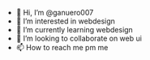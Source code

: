 - 👋 Hi, I’m @ganuero007
- 👀 I’m interested in webdesign
- 🌱 I’m currently learning webdesign
- 💞️ I’m looking to collaborate on web ui
- 📫 How to reach me pm me

<!---
ganuero007/ganuero007 is a ✨ special ✨ repository because its `README.md` (this file) appears on your GitHub profile.
You can click the Preview link to take a look at your changes.
--->
